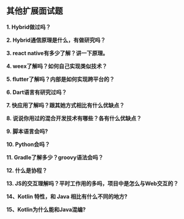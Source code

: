 ## 其他扩展面试题

**1. Hybrid做过吗？**

**2. Hybrid通信原理是什么，有做研究吗？**

**3. react native有多少了解？讲一下原理。**

**4. weex了解吗？如何自己实现类似技术？**

**5. flutter了解吗？内部是如何实现跨平台的？**

**6. Dart语言有研究过吗？**

**7. 快应用了解吗？跟其她方式相比有什么优缺点？**

**8. 说说你用过的混合开发技术有哪些？各有什么优缺点？**

**9. 脚本语言会吗?**

**10. Python会吗？**

**11. Gradle了解多少？groovy语法会吗？**

**12. 什么是协程？**

**13. JS的交互理解吗？平时工作用的多吗，项目中是怎么与Web交互的？**

**14、Kotlin 特性，和 Java 相比有什么不同的地方?**

**15、Kotlin为什么能和Java混编?**
